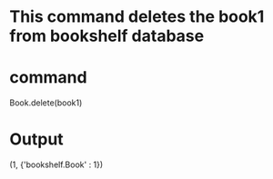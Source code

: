 # This command deletes the book1 from bookshelf database

# command
Book.delete(book1)

# Output
(1, {'bookshelf.Book' : 1})